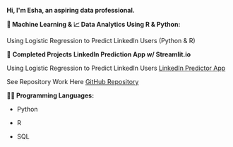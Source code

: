**Hi, I'm Esha, an aspiring data professional.**

**🤖 Machine Learning & 📈 Data Analytics Using R & Python:**

Using Logistic Regression to Predict LinkedIn Users (Python & R)


📲 **Completed Projects**
**LinkedIn Prediction App w/ Streamlit.io**

  Using Logistic Regression to Predict LinkedIn Users [LinkedIn Predictor App](https://app-prog2-jayx53er2paz98kk8yuawf.streamlit.app/)
  
  See Repository Work Here [GitHub Repository](https://github.com/esha02071/streamlit-prog2) 

**👨‍💻 Programming Languages:**

 * Python

  * R

  * SQL

